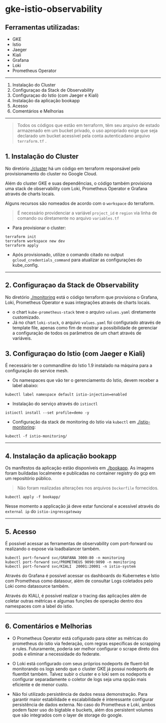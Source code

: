 # gke-istio-observability

## Ferramentas utilizadas:

- GKE
- Istio
- Jaeger
- Kiali
- Grafana
- Loki
- Prometheus Operator

---

 1. Instalação do Cluster
 2. Configuraçao da Stack de Observability
 3. Configuraçao do Istio (com Jaeger e Kiali)
 4. Instalação da aplicação bookapp
 5. Acesso
 6. Comentários e Melhorias

---
  > Todos os códigos que estão em terraform, têm seu arquivo de estado armazenado em um bucket privado, o uso apropriado exige que seja declarado um bucket acessível pela conta autenticadano arquivo `terraform.tf` .

  ## 1. Instalação do Cluster

  No diretório [./cluster](./cluster) há um código em terraform responsável pelo provisionamento do cluster no Google Cloud.

  Além do cluster GKE e suas dependências, o código também provisiona uma stack de observability com Loki, Prometheus Operator e Grafana através de charts locais.

  Alguns recursos são nomeados de acordo com o `workspace` do terraform.

  > É necessário providenciar a variável `project_id` e `region` via linha de comando ou diretamente no arquivo `variables.tf`

  - Para provisionar o cluster:

  ```shell
  terraform init
  terraform workspace new dev
  terraform apply
  ```

  - Após provisionado, utilize o comando citado no output `gcloud_credentials_command` para atualizar as configurações do kube_config.


---

  ## 2. Configuraçao da Stack de Observability

 No diretório [./monitoring](./monitoring) está o código terraform que provisiona o Grafana, Loki, Prometheus Operator e suas integrações através de charts locais.

 - o chart `kube-prometheus-stack` teve o arquivo `values.yaml` diretamente customizado.
 - Já no chart `loki-stack`, o arquivo `values.yaml` foi configurado através de template file, apenas como fim de mostrar a possibilidade de gerenciar a configuração de todos os parâmetros de um chart através de variáveis.


 ## 3. Configuraçao do Istio (com Jaeger e Kiali)

  É necessário ter o commandline do Istio 1.9 instalado na máquina para a configuração do service mesh.

 - Os namespaces que vão ter o gerenciamento do Istio, devem receber a label abaixo:

  ```shell
  kubectl label namespace default istio-injection=enabled
  ```

 - Instalação do serviço através do `istioctl`

 ```shell
 istioctl install --set profile=demo -y
 ```

 - Configuração da stack de monitoring do Istio via `kubectl` em [./istio-monitoring](./istio-monitoring):
  
```shell
kubectl -f istio-monitoring/
```

---

 ## 4. Instalação da aplicação bookapp

 Os manifestos da aplicação estão disponíveis em [./bookapp](./bookapp). As imagens foram buildadas localmente e publicadas no container registry do gcp em um repositório público.

 > Não foram realizadas alterações nos arquivos `Dockerfile` fornecidos.

```shell
kubectl apply -f bookapp/
```
Nesse momento a applicação já deve estar funcional e acessível através do `external ip` do `istio-ingressgateway`

---

## 5. Acesso

É possível acessar as ferramentas de observability com port-forward ou realizando o expose via loadbalancer também.

```shell
kubectl port-forward svc/GRAFANA 3000:80 -n monitoring
kubectl port-forward svc/PROMETHEUS 9090:9090 -n monitoring
kubectl port-forward svc/KIALI  20001:20001 -n istio-system
```

Através do Grafana é possível acessar os dashboards do Kubernetes e Istio com Prometheus como datasour, além de consultar Logs coletados pelo Loki como datasource também.

Através do KIALI, é possível realizar o tracing das aplicações além de coletar outras métricas e algumas funções de operação dentro dos namespaces com a label do istio.

---

## 6. Comentários e Melhorias

- O Prometheus Operator está cofigurado para obter as métricas do prometheus do istio via federação, com regras específicas de scrapping e rules. Futuramente, poderia ser melhor configurar o scrape direto dos pods e eliminar a necessidade do federate.

- O Loki está configurado com seus próprios nodeports de fluent-bit monitorando os logs sendo que o cluster GKE já possui nodeports de fluentbit também. Talvez subir o cluster e o loki sem os nodeports e configurar separadamente o coletor de logs seja uma opção mais eficiente e de menor custo.

- Não foi utilizado persistência de dados nessa demonstração. Para garantir maior estabilidade e escalabilidade é interessante configurar persistência de dados externa. No caso do Prometheus e Loki, ambos podem fazer uso do bigtable e buckets, além dos persistent volumes que são integrados com o layer de storage do google.